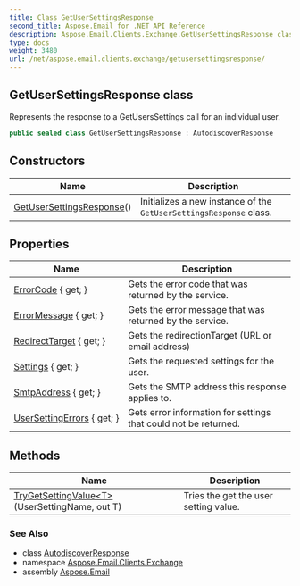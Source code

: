```yaml
---
title: Class GetUserSettingsResponse
second_title: Aspose.Email for .NET API Reference
description: Aspose.Email.Clients.Exchange.GetUserSettingsResponse class. Represents the response to a GetUsersSettings call for an individual user
type: docs
weight: 3480
url: /net/aspose.email.clients.exchange/getusersettingsresponse/
---
```

## GetUserSettingsResponse class

Represents the response to a GetUsersSettings call for an individual user.

```csharp
public sealed class GetUserSettingsResponse : AutodiscoverResponse
```

## Constructors

| Name | Description |
| --- | --- |
| [GetUserSettingsResponse](getusersettingsresponse/)() | Initializes a new instance of the `GetUserSettingsResponse` class. |

## Properties

| Name | Description |
| --- | --- |
| [ErrorCode](../../aspose.email.clients.exchange/autodiscoverresponse/errorcode/) { get; } | Gets the error code that was returned by the service. |
| [ErrorMessage](../../aspose.email.clients.exchange/autodiscoverresponse/errormessage/) { get; } | Gets the error message that was returned by the service. |
| [RedirectTarget](../../aspose.email.clients.exchange/getusersettingsresponse/redirecttarget/) { get; } | Gets the redirectionTarget (URL or email address) |
| [Settings](../../aspose.email.clients.exchange/getusersettingsresponse/settings/) { get; } | Gets the requested settings for the user. |
| [SmtpAddress](../../aspose.email.clients.exchange/getusersettingsresponse/smtpaddress/) { get; } | Gets the SMTP address this response applies to. |
| [UserSettingErrors](../../aspose.email.clients.exchange/getusersettingsresponse/usersettingerrors/) { get; } | Gets error information for settings that could not be returned. |

## Methods

| Name | Description |
| --- | --- |
| [TryGetSettingValue&lt;T&gt;](../../aspose.email.clients.exchange/getusersettingsresponse/trygetsettingvalue/)(UserSettingName, out T) | Tries the get the user setting value. |

### See Also

* class [AutodiscoverResponse](../autodiscoverresponse/)
* namespace [Aspose.Email.Clients.Exchange](../../aspose.email.clients.exchange/)
* assembly [Aspose.Email](../../)


